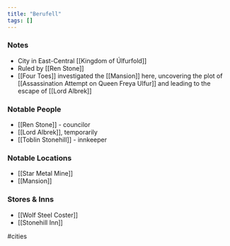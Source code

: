 ```yaml
---
title: "Berufell"
tags: []
---
```


### Notes 

- City in East-Central [[Kingdom of Úlfurfold]]
- Ruled by [[Ren Stone]]
- [[Four Toes]] investigated the [[Mansion]] here, uncovering the plot of [[Assassination Attempt on Queen Freya Ulfur]] and leading to the escape of [[Lord Albrek]]

### Notable People

- [[Ren Stone]] - councilor
- [[Lord Albrek]], temporarily
- [[Toblin Stonehill]] - innkeeper

### Notable Locations

- [[Star Metal Mine]]
- [[Mansion]]

### Stores & Inns

- [[Wolf Steel Coster]]
- [[Stonehill Inn]]

#cities